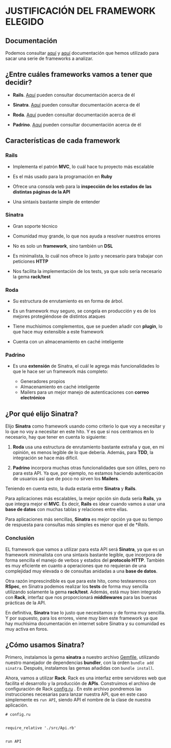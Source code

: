 # JUSTIFICACIÓN DEL FRAMEWORK ELEGIDO



## Documentación


Podemos consultar [aquí](https://blog.aulaformativa.com/listados-ruby-frameworks/) y [aquí](https://naturaily.com/blog/8-frameworks-ruby-not-rails) documentación que hemos utilizado para sacar una serie de frameworks a analizar.




## ¿Entre cuáles frameworks vamos a tener que decidir?


+ **Rails**. [Aquí](https://weblog.rubyonrails.org/2014/12/19/Rails-4-2-final/) pueden consultar documentación acerca de él

+ **Sinatra**. [Aquí](https://hipertextual.com/archivo/2014/08/sinatra-minimalismo-para-desarrollo-web-ruby/) pueden consultar documentación acerca de él

+ **Roda**. [Aquí](https://roda.jeremyevans.net/) pueden consultar documentación acerca de él

+ **Padrino**. [Aquí](http://padrinorb.com/) pueden consultar documentación acerca de él




## Características de cada framework



### Rails


+ Implementa el patrón **MVC**, lo cuál hace tu proyecto más escalable

+ Es el más usado para la programación en **Ruby**

+ Ofrece una consola web para la **inspección de los estados de las distintas páginas de la API**

+ Una sintaxis bastante simple de entender




### Sinatra


+ Gran soporte técnico

+ Comunidad muy grande, lo que nos ayuda a resolver nuestros errores

+ No es solo un **framework**, sino también un **DSL**

+ Es minimalista, lo cuál nos ofrece lo justo y necesario para trabajar con peticiones **HTTP**

+ Nos facilita la implementación de los tests, ya que solo sería necesario la gema **rack/test**




### Roda


+ Su estructura de enrutamiento es en forma de árbol.

+ Es un framework muy seguro, se congela en producción y es de los mejores protegiéndose de distintos ataques

+ Tiene muchísimos complementos, que se pueden añadir con **plugin**, lo que hace muy extensible a este framework

+ Cuenta con un almacenamiento en caché inteligente



### Padrino


+ Es una **extensión** de Sinatra, el cuál le agrega más funcionalidades lo que le hace ser un framework más completo:

    + Generadores propios
    + Almacenamiento en caché inteligente
    + Mailers para un mejor manejo de autenticaciones con **correo electrónico**





## ¿Por qué elijo Sinatra?


Elijo **Sinatra** como framework usando como criterio lo que voy a necesitar y lo que no voy a necesitar en este hito. Y es que si nos centramos en lo necesario, hay que tener en cuenta lo siguiente:


1. **Roda** usa una estructura de enrutamiento bastante extraña y que, en mi opinión, es menos legible de lo que debería. Además, para **TDD**, la integración se hace más difícil.

2. **Padrino** incorpora muchas otras funcionalidades que son útiles, pero no para esta API. Ya que, por ejemplo, no estamos haciendo autenticación de usuarios así que de poco no sirven los **Mailers**.



Teniendo en cuenta esto, la duda estaría entre **Sinatra** y **Rails**.

Para aplicaciones más escalables, la mejor opción sin duda sería **Rails**, ya que integra mejor el **MVC**. Es decir, **Rails** es idear cuando vamos a usar una **base de datos** con muchas tablas y relaciones entre ellas.

Para aplicaciones más sencillas, **Sinatra** es mejor opción ya que su tiempo de respuesta para consultas más simples es menor que el de **Rails*.




### Conclusión


EL framework que vamos a utilizar para esta API será **Sinatra**, ya que es un framework minimalista con una sintaxis bastante legible, que incorpora de forma sencilla el manejo de verbos y estados del **protocolo HTTP**. También es muy eficiente en cuanto a operaciones que no requieran de una complejidad muy elevada o de consultas anidadas a una **base de datos**.


Otra razón imprescindible es que para este hito, como testearemos con **RSpec**, en Sinatra podemos realizar los **tests** de forma muy sencilla utilizando solamente la gema **rack/test**. Además, está muy bien integrado con **Rack**, interfaz que nos proporcionará **middlewares** para las buenas prácticas de la API.


En definitiva, **Sinatra** trae lo justo que necesitamos y de forma muy sencilla. Y por supuesto, para los errores, viene muy bien este framework ya que hay muchísima documentación en internet sobre Sinatra y su comunidad es muy activa en foros.





## ¿Cómo usamos Sinatra?


Primero, instalamos la gema **sinatra** a nuestro archivo [Gemfile](https://github.com/biilal1999/GameStore/blob/master/Gemfile), utilizando nuestro manejador de dependencias **bundler**, con la orden `bundle add sinatra`. Después, instalamos las gemas añadidas con `bundle install`.



Ahora, vamos a utilizar **Rack**. Rack es una interfaz entre servidores web que facilita el desarrollo y la producción de **APIs**. Construimos el archivo de configuración de Rack [config.ru](https://github.com/biilal1999/GameStore/blob/master/config.ru) . En este archivo pondremos las instrucciones necesarias para lanzar nuestra API, que en este caso simplemente es `run API`, siendo API el nombre de la clase de nuestra aplicación.


``` 
# config.ru


require_relative './src/Api.rb'


run API


```

